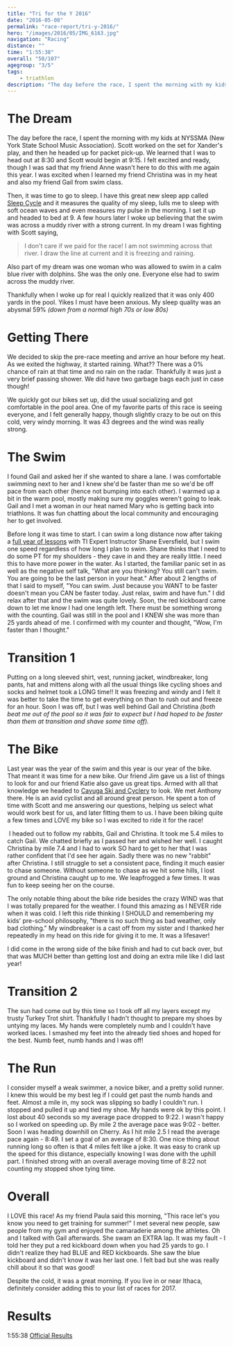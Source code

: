 ```yaml
---
title: "Tri for the Y 2016"
date: "2016-05-08"
permalink: "race-report/tri-y-2016/"
hero: "/images/2016/05/IMG_6163.jpg"
navigation: "Racing"
distance: ""
time: "1:55:38"
overall: "58/107"
agegroup: "3/5"
tags:
    - triathlon
description: "The day before the race, I spent the morning with my kids at NYSSMA (New York State School Music Association). Scott worked on the set for Xander's play, and then he headed up for packet pick-up. We learned that I was to head out at 8:30 and Scott would begin at 9:15."
---
```


# The Dream

The day before the race, I spent the morning with my kids at NYSSMA (New York State School Music Association). Scott worked on the set for Xander's play, and then he headed up for packet pick-up. We learned that I was to head out at 8:30 and Scott would begin at 9:15. I felt excited and ready, though I was sad that my friend Anne wasn't here to do this with me again this year. I was excited when I learned my friend Christina was in my heat and also my friend Gail from swim class.

Then, it was time to go to sleep. I have this great new sleep app called [Sleep Cycle](http://www.sleepcycle.com/) and it measures the quality of my sleep, lulls me to sleep with soft ocean waves and even measures my pulse in the morning. I set it up and headed to bed at 9. A few hours later I woke up believing that the swim was across a muddy river with a strong current. In my dream I was fighting with Scott saying,

> I don't care if we paid for the race! I am not swimming across that river. I draw the line at current and it is freezing and raining.

Also part of my dream was one woman who was allowed to swim in a calm blue river with dolphins. She was the only one. Everyone else had to swim across the muddy river.

Thankfully when I woke up for real I quickly realized that it was only 400 yards in the pool. Yikes I must have been anxious. My sleep quality was an abysmal 59% _(down from a normal high 70s or low 80s)_

# Getting There

We decided to skip the pre-race meeting and arrive an hour before my heat. As we exited the highway, it started raining. What?? There was a 0% chance of rain at that time and no rain on the radar. Thankfully it was just a very brief passing shower. We did have two garbage bags each just in case though!

We quickly got our bikes set up, did the usual socializing and got comfortable in the pool area. One of my favorite parts of this race is seeing everyone, and I felt generally happy, though slightly crazy to be out on this cold, very windy morning. It was 43 degrees and the wind was really strong.

# The Swim

I found Gail and asked her if she wanted to share a lane. I was comfortable swimming next to her and I knew she'd be faster than me so we'd be off pace from each other (hence not bumping into each other). I warmed up a bit in the warm pool, mostly making sure my goggles weren't going to leak. Gail and I met a woman in our heat named Mary who is getting back into triathlons. It was fun chatting about the local community and encouraging her to get involved.

Before long it was time to start. I can swim a long distance now after taking a [full year of lessons](/swim/) with TI Expert Instructor Shane Eversfield, but I swim one speed regardless of how long I plan to swim. Shane thinks that I need to do some PT for my shoulders - they cave in and they are really little. I need this to have more power in the water. As I started, the familiar panic set in as well as the negative self talk, "What are you thinking? You still can't swim. You are going to be the last person in your heat." After about 2 lengths of that I said to myself, "You can swim. Just because you WANT to be faster doesn't mean you CAN be faster today. Just relax, swim and have fun." I did relax after that and the swim was quite lovely. Soon, the red kickboard came down to let me know I had one length left. There must be something wrong with the counting. Gail was still in the pool and I KNEW she was more than 25 yards ahead of me. I confirmed with my counter and thought, "Wow, I'm faster than I thought."

# Transition 1

Putting on a long sleeved shirt, vest, running jacket, windbreaker, long pants, hat and mittens along with all the usual things like cycling shoes and socks and helmet took a LONG time!! It was freezing and windy and I felt it was better to take the time to get everything on than to rush out and freeze for an hour. Soon I was off, but I was well behind Gail and Christina _(both beat me out of the pool so it was fair to expect but I had hoped to be faster than them at transition and shave some time off)._

# The Bike

Last year was the year of the swim and this year is our year of the bike. That meant it was time for a new bike. Our friend Jim gave us a list of things to look for and our friend Katie also gave us great tips. Armed with all that knowledge we headed to [Cayuga Ski and Cyclery](http://cayugaskiandcyclery.com/) to look. We met Anthony there. He is an avid cyclist and all around great person. He spent a ton of time with Scott and me answering our questions, helping us select what would work best for us, and later fitting them to us. I have been biking quite a few times and LOVE my bike so I was excited to ride it for the race!

 I headed out to follow my rabbits, Gail and Christina. It took me 5.4 miles to catch Gail. We chatted briefly as I passed her and wished her well. I caught Christina by mile 7.4 and I had to work SO hard to get to her that I was rather confident that I'd see her again. Sadly there was no new "rabbit" after Christina. I still struggle to set a consistent pace, finding it much easier to chase someone. Without someone to chase as we hit some hills, I lost ground and Christina caught up to me. We leapfrogged a few times. It was fun to keep seeing her on the course.

The only notable thing about the bike ride besides the crazy WIND was that I was totally prepared for the weather. I found this amazing as I NEVER ride when it was cold. I left this ride thinking I SHOULD and remembering my kids' pre-school philosophy, "there is no such thing as bad weather, only bad clothing." My windbreaker is a cast off from my sister and I thanked her repeatedly in my head on this ride for giving it to me. It was a lifesaver!

I did come in the wrong side of the bike finish and had to cut back over, but that was MUCH better than getting lost and doing an extra mile like I did last year!

# Transition 2

The sun had come out by this time so I took off all my layers except my trusty Turkey Trot shirt. Thankfully I hadn't thought to prepare my shoes by untying my laces. My hands were completely numb and I couldn't have worked laces. I smashed my feet into the already tied shoes and hoped for the best. Numb feet, numb hands and I was off!

# The Run

I consider myself a weak swimmer, a novice biker, and a pretty solid runner. I knew this would be my best leg if I could get past the numb hands and feet. Almost a mile in, my sock was slipping so badly I couldn't run. I stopped and pulled it up and tied my shoe. My hands were ok by this point. I lost about 40 seconds so my average pace dropped to 9:22. I wasn't happy so I worked on speeding up. By mile 2 the average pace was 9:02 - better. Soon I was heading downhill on Cherry. As I hit mile 2.5 I read the average pace again - 8:49. I set a goal of an average of 8:30. One nice thing about running long so often is that 4 miles felt like a joke. It was easy to crank up the speed for this distance, especially knowing I was done with the uphill part. I finished strong with an overall average moving time of 8:22 not counting my stopped shoe tying time.

# Overall

I LOVE this race! As my friend Paula said this morning, "This race let's you know you need to get training for summer!" I met several new people, saw people from my gym and enjoyed the camaraderie among the athletes. Oh and I talked with Gail afterwards. She swam an EXTRA lap. It was my fault - I told her they put a red kickboard down when you had 25 yards to go. I didn't realize they had BLUE and RED kickboards. She saw the blue kickboard and didn't know it was her last one. I felt bad but she was really chill about it so that was good!

Despite the cold, it was a great morning. If you live in or near Ithaca, definitely consider adding this to your list of races for 2017.

# Results

1:55:38
[Official Results](http://www.pcr-timing.com/racedata/2016/05/Tri/AllParticipatsTri2016.htm)
